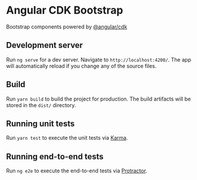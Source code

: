 # Angular CDK Bootstrap

Bootstrap components powered by [@angular/cdk](https://material.angular.io/cdk/categories)

## Development server

Run `ng serve` for a dev server. Navigate to `http://localhost:4200/`. The app will automatically reload if you change any of the source files.

## Build

Run `yarn build` to build the project for production. The build artifacts will be stored in the `dist/` directory.

## Running unit tests

Run `yarn test` to execute the unit tests via [Karma](https://karma-runner.github.io).

## Running end-to-end tests

Run `ng e2e` to execute the end-to-end tests via [Protractor](http://www.protractortest.org/).

